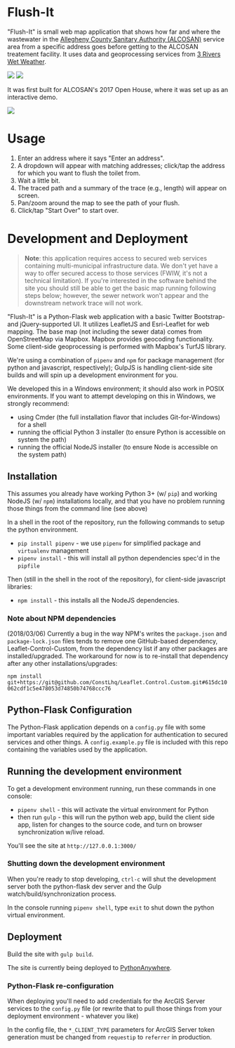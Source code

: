 # Flush-It


"Flush-It" is small web map application that shows how far and where the wastewater in the [Allegheny County Sanitary Authority (ALCOSAN)](http://www.alcosan.org/) service area from a specific address goes before getting to the ALCOSAN treatement facility. It uses data and geoprocessing services from [3 Rivers Wet Weather](https://www.3riverswetweather.org).

![](https://raw.githubusercontent.com/civicmapper/flush-the-toilet/master/docs/in-progress.png?token=AJkMRLB1PSvnQs6R9TPPvbH1CvpAOdgoks5awn5DwA%3D%3D)
![](https://raw.githubusercontent.com/civicmapper/flush-the-toilet/master/docs/results.png?token=AJkMRFdwh_wA9Yab4h6IwreHnTvl5iR8ks5awn5vwA%3D%3D)


It was first built for ALCOSAN's 2017 Open House, where it was set up as an interactive demo.

![](https://raw.githubusercontent.com/civicmapper/flush-the-toilet/master/docs/open-house.jpg?token=AJkMRHCjts9SZLuB2k_Hu4MaCUTUG5Vwks5awnoEwA%3D%3D)

# Usage

1. Enter an address where it says "Enter an address".
2. A dropdown will appear with matching addresses; click/tap the address for which you want to flush the toilet from.
3. Wait a little bit.
4. The traced path and a summary of the trace (e.g., length) will appear on screen.
5. Pan/zoom around the map to see the path of your flush.
6. Click/tap "Start Over" to start over.

# Development and Deployment

> **Note**: this application requires access to secured web services containing multi-municipal infrastructure data. We don't yet have a way to offer secured access to those services (FWIW, it's not a technical limitation). If you're interested in the software behind the site you should still be able to get the basic map running following steps below; however, the sewer network won't appear and the downstream network trace will not work.

"Flush-It" is a Python-Flask web application with a basic Twitter Bootstrap- and jQuery-supported UI. It utilizes LeafletJS and Esri-Leaflet for web mapping. The base map (not including the sewer data) comes from OpenStreetMap via Mapbox. Mapbox provides geocoding functionality. Some client-side geoprocessing is performed with Mapbox's TurfJS library.

We're using a combination of `pipenv` and `npm` for package management (for python and javascript, respectively); GulpJS is handling client-side site builds and will spin up a development environment for you.

We developed this in a Windows environment; it should also work in POSIX environments. If you want to attempt developing on this in Windows, we strongly recommend:

* using Cmder (the full installation flavor that includes Git-for-Windows) for a shell
* running the official Python 3 installer (to ensure Python is accessible on system the path)
* running the official NodeJS installer (to ensure Node is accessible on the system path)

## Installation

This assumes you already have working Python 3+ (w/ `pip`) and working NodeJS (w/ `npm`) installations locally, and that you have no problem running those things from the command line (see above)

In a shell in the root of the repository, run the following commands to setup the python environment.

* `pip install pipenv` - we use `pipenv` for simplified package and `virtualenv` management
* `pipenv install` - this will install all python dependencies spec'd in the `pipfile`

Then (still in the shell in the root of the repository), for client-side javascript libraries:

* `npm install` - this installs all the NodeJS dependencies.

### Note about NPM dependencies

(2018/03/06) Currently a bug in the way NPM's writes the `package.json` and `package-lock.json` files tends to remove one GitHub-based dependency, Leaflet-Control-Custom, from the dependency list if any other packages are installed/upgraded. The workaround for now is to re-install that dependency after any other installations/upgrades:

`npm install git+https://git@github.com/ConstLhq/Leaflet.Control.Custom.git#615dc10062cdf1c5e478053d74850b74768ccc76`

## Python-Flask Configuration

The Python-Flask application depends on a `config.py` file with some important variables required by the application for authentication to secured services and other things. A `config.example.py` file is included with this repo containing the variables used by the application.

## Running the development environment

To get a development environment running, run these commands in one console:

* `pipenv shell` - this will activate the virtual environment for Python
* then run `gulp` - this will run the python web app, build the client side app, listen for changes to the source code, and turn on browser synchronization w/live reload.

You'll see the site at `http://127.0.0.1:3000/`


### Shutting down the development environment

When you're ready to stop developing, `ctrl-c` will shut the development server both the python-flask dev server and the Gulp watch/build/synchronization process.

In the console running `pipenv shell`, type `exit` to shut down the python virtual environment.

## Deployment

Build the site with `gulp build`.

The site is currently being deployed to [PythonAnywhere](https://www.pythonanywher.com).


### Python-Flask re-configuration

When deploying you'll need to add credentials for the ArcGIS Server services to the `config.py` file (or rewrite that to pull those things from your deployment environment - whatever you like)

In the config file, the `*_CLIENT_TYPE` parameters for ArcGIS Server token generation must be changed from `requestip` to `referrer` in production.